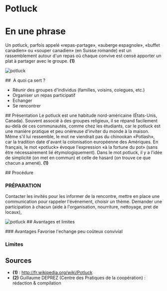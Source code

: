 # Potluck

# En une phrase  

Un potluck, parfois appelé «repas-partage», «auberge espagnole», «buffet canadien» ou «souper canadien» (en Suisse romande) est un rassemblement autour d'un repas où chaque convive est censé apporter un plat à partager avec le groupe.  **(1)**


![potluck](http://4.bp.blogspot.com/-7X1WZaLD0NA/TZqjKgdVE3I/AAAAAAAAHCk/K1_3OYKL4Aw/s1600/Tofino%2Bpotluck.jpg)

##  A quoi ça sert ?

* Réunir des groupes d'individus (familles, voisins, colegues, etc.)
* Organiser un repas participatif
* Echanger
* Se rencontrer

## Présentation 
Le potluck est une habitude  nord-américaine (États-Unis, Canada). Souvent associé à des groupes religieux, il se répand facilement au-delà de ces communautés, comme chez les étudiants, car le potluck est une manière pratique et peu onéreuse d'inviter du monde à la maison.
Même s'il lui ressemble, le mot ne viendrait pas du chinookan «Potlash», car la tradition date d'avant la colonisation européenne des Amériques. En français, le mot «potluck» évoque l'expression «à la fortune du pot» (sans être nécessairement lié étymologiquement). Dans le mot potluck, il y a l'idée de simplicité (on met en commun) et celle de hasard (on trouve ce que chacun a amené). **(1)**

## Procédure 

### PRÉPARATION

Contacter les invités pour les informer de la rencontre, mettre en place une communication pour rappeler l'événement, choisir un thème. Demander une participation à chacun (aide à l'organisation, nourriture, nettoyage, pret de locaux),

![potluck](http://www.freemalaysiatoday.com/wp-content/uploads/2014/06/Potluck-Party.jpg)
## Avantages et limites 

### Avantages 
Favorise l'echange
peu coûteux
convivial

### Limites 

## Sources

* **(1)** : http://fr.wikipedia.org/wiki/Potluck 
* **(2)** Guillaume DEPREZ (Centre des Pratiques de la coopération) : rédaction & compilation

